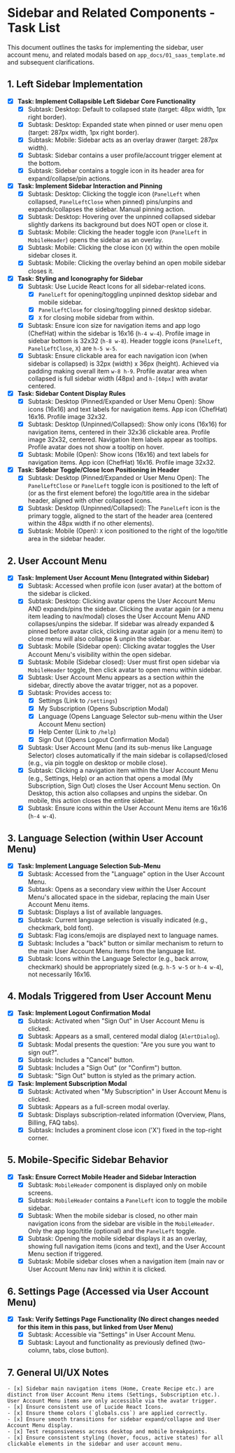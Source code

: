 # Sidebar and Related Components - Task List

This document outlines the tasks for implementing the sidebar, user account menu, and related modals based on `app_docs/01_saas_template.md` and subsequent clarifications.

## 1. Left Sidebar Implementation

- [x] **Task: Implement Collapsible Left Sidebar Core Functionality**
    - [x] Subtask: Desktop: Default to collapsed state (target: 48px width, 1px right border).
    - [x] Subtask: Desktop: Expanded state when pinned or user menu open (target: 287px width, 1px right border).
    - [x] Subtask: Mobile: Sidebar acts as an overlay drawer (target: 287px width).
    - [x] Subtask: Sidebar contains a user profile/account trigger element at the bottom.
    - [x] Subtask: Sidebar contains a toggle icon in its header area for expand/collapse/pin actions.

- [x] **Task: Implement Sidebar Interaction and Pinning**
    - [x] Subtask: Desktop: Clicking the toggle icon (`PanelLeft` when collapsed, `PanelLeftClose` when pinned) pins/unpins and expands/collapses the sidebar. Manual pinning action.
    - [x] Subtask: Desktop: Hovering over the unpinned collapsed sidebar slightly darkens its background but does NOT open or close it.
    - [x] Subtask: Mobile: Clicking the header toggle icon (`PanelLeft` in `MobileHeader`) opens the sidebar as an overlay.
    - [x] Subtask: Mobile: Clicking the close icon (`X`) within the open mobile sidebar closes it.
    - [x] Subtask: Mobile: Clicking the overlay behind an open mobile sidebar closes it.

- [x] **Task: Styling and Iconography for Sidebar**
    - [x] Subtask: Use Lucide React Icons for all sidebar-related icons.
        - [x] `PanelLeft` for opening/toggling unpinned desktop sidebar and mobile sidebar.
        - [x] `PanelLeftClose` for closing/toggling pinned desktop sidebar.
        - [x] `X` for closing mobile sidebar from within.
    - [x] Subtask: Ensure icon size for navigation items and app logo (ChefHat) within the sidebar is 16x16 (`h-4 w-4`). Profile image in sidebar bottom is 32x32 (`h-8 w-8`). Header toggle icons (`PanelLeft`, `PanelLeftClose`, `X`) are `h-5 w-5`.
    - [x] Subtask: Ensure clickable area for each navigation icon (when sidebar is collapsed) is 32px (width) x 36px (height). Achieved via padding making overall item `w-8 h-9`. Profile avatar area when collapsed is full sidebar width (48px) and `h-[60px]` with avatar centered.

- [x] **Task: Sidebar Content Display Rules**
    - [x] Subtask: Desktop (Pinned/Expanded or User Menu Open): Show icons (16x16) and text labels for navigation items. App icon (ChefHat) 16x16. Profile image 32x32.
    - [x] Subtask: Desktop (Unpinned/Collapsed): Show only icons (16x16) for navigation items, centered in their 32x36 clickable area. Profile image 32x32, centered. Navigation item labels appear as tooltips. Profile avatar does not show a tooltip on hover.
    - [x] Subtask: Mobile (Open): Show icons (16x16) and text labels for navigation items. App icon (ChefHat) 16x16. Profile image 32x32.

- [x] **Task: Sidebar Toggle/Close Icon Positioning in Header**
    - [x] Subtask: Desktop (Pinned/Expanded or User Menu Open): The `PanelLeftClose` or `PanelLeft` toggle icon is positioned to the left of (or as the first element before) the logo/title area in the sidebar header, aligned with other collapsed icons.
    - [x] Subtask: Desktop (Unpinned/Collapsed): The `PanelLeft` icon is the primary toggle, aligned to the start of the header area (centered within the 48px width if no other elements).
    - [x] Subtask: Mobile (Open): `X` icon positioned to the right of the logo/title area in the sidebar header.

## 2. User Account Menu

- [x] **Task: Implement User Account Menu (Integrated within Sidebar)**
    - [x] Subtask: Accessed when profile icon (user avatar) at the bottom of the sidebar is clicked.
    - [x] Subtask: Desktop: Clicking avatar opens the User Account Menu AND expands/pins the sidebar. Clicking the avatar again (or a menu item leading to nav/modal) closes the User Account Menu AND collapses/unpins the sidebar. If sidebar was already expanded & pinned before avatar click, clicking avatar again (or a menu item) to close menu will also collapse & unpin the sidebar.
    - [x] Subtask: Mobile (Sidebar open): Clicking avatar toggles the User Account Menu's visibility within the open sidebar.
    - [x] Subtask: Mobile (Sidebar closed): User must first open sidebar via `MobileHeader` toggle, then click avatar to open menu within sidebar.
    - [x] Subtask: User Account Menu appears as a section *within* the sidebar, directly above the avatar trigger, not as a popover.
    - [x] Subtask: Provides access to:
        - [x] Settings (Link to `/settings`)
        - [x] My Subscription (Opens Subscription Modal)
        - [x] Language (Opens Language Selector sub-menu within the User Account Menu section)
        - [x] Help Center (Link to `/help`)
        - [x] Sign Out (Opens Logout Confirmation Modal)
    - [x] Subtask: User Account Menu (and its sub-menus like Language Selector) closes automatically if the main sidebar is collapsed/closed (e.g., via pin toggle on desktop or mobile close).
    - [x] Subtask: Clicking a navigation item within the User Account Menu (e.g., Settings, Help) or an action that opens a modal (My Subscription, Sign Out) closes the User Account Menu section. On Desktop, this action also collapses and unpins the sidebar. On mobile, this action closes the entire sidebar.
    - [x] Subtask: Ensure icons within the User Account Menu items are 16x16 (`h-4 w-4`).

## 3. Language Selection (within User Account Menu)

- [x] **Task: Implement Language Selection Sub-Menu**
    - [x] Subtask: Accessed from the "Language" option in the User Account Menu.
    - [x] Subtask: Opens as a secondary view *within* the User Account Menu's allocated space in the sidebar, replacing the main User Account Menu items.
    - [x] Subtask: Displays a list of available languages.
    - [x] Subtask: Current language selection is visually indicated (e.g., checkmark, bold font).
    - [x] Subtask: Flag icons/emojis are displayed next to language names.
    - [x] Subtask: Includes a "back" button or similar mechanism to return to the main User Account Menu items from the language list.
    - [x] Subtask: Icons within the Language Selector (e.g., back arrow, checkmark) should be appropriately sized (e.g. `h-5 w-5` or `h-4 w-4`), not necessarily 16x16.

## 4. Modals Triggered from User Account Menu

- [x] **Task: Implement Logout Confirmation Modal**
    - [x] Subtask: Activated when "Sign Out" in User Account Menu is clicked.
    - [x] Subtask: Appears as a small, centered modal dialog (`AlertDialog`).
    - [x] Subtask: Modal presents the question: "Are you sure you want to sign out?".
    - [x] Subtask: Includes a "Cancel" button.
    - [x] Subtask: Includes a "Sign Out" (or "Confirm") button.
    - [x] Subtask: "Sign Out" button is styled as the primary action.

- [x] **Task: Implement Subscription Modal**
    - [x] Subtask: Activated when "My Subscription" in User Account Menu is clicked.
    - [x] Subtask: Appears as a full-screen modal overlay.
    - [x] Subtask: Displays subscription-related information (Overview, Plans, Billing, FAQ tabs).
    - [x] Subtask: Includes a prominent close icon ('X') fixed in the top-right corner.

## 5. Mobile-Specific Sidebar Behavior

- [x] **Task: Ensure Correct Mobile Header and Sidebar Interaction**
    - [x] Subtask: `MobileHeader` component is displayed only on mobile screens.
    - [x] Subtask: `MobileHeader` contains a `PanelLeft` icon to toggle the mobile sidebar.
    - [x] Subtask: When the mobile sidebar is closed, no other main navigation icons from the sidebar are visible in the `MobileHeader`. Only the app logo/title (optional) and the `PanelLeft` toggle.
    - [x] Subtask: Opening the mobile sidebar displays it as an overlay, showing full navigation items (icons and text), and the User Account Menu section if triggered.
    - [x] Subtask: Mobile sidebar closes when a navigation item (main nav or User Account Menu nav link) within it is clicked.

## 6. Settings Page (Accessed via User Account Menu)
- [x] **Task: Verify Settings Page Functionality (No direct changes needed for this item in this pass, but linked from User Menu)**
    - [x] Subtask: Accessible via "Settings" in User Account Menu.
    - [x] Subtask: Layout and functionality as previously defined (two-column, tabs, close button).

## 7. General UI/UX Notes
    - [x] Sidebar main navigation items (Home, Create Recipe etc.) are distinct from User Account Menu items (Settings, Subscription etc.). User Account Menu items are only accessible via the avatar trigger.
    - [x] Ensure consistent use of Lucide React Icons.
    - [x] Ensure theme colors (`globals.css`) are applied correctly.
    - [x] Ensure smooth transitions for sidebar expand/collapse and User Account Menu display.
    - [x] Test responsiveness across desktop and mobile breakpoints.
    - [x] Ensure consistent styling (hover, focus, active states) for all clickable elements in the sidebar and user account menu.

